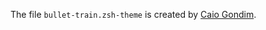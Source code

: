 The file `bullet-train.zsh-theme` is created by
[Caio Gondim](https://github.com/caiogondim/bullet-train.zsh).
